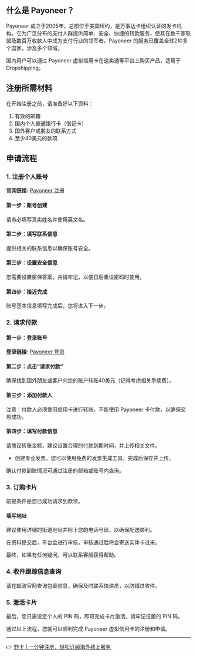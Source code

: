 ## 什么是 Payoneer？

Payoneer 成立于2005年，总部位于美国纽约，是万事达卡组织认证的发卡机构。它为广泛分布的支付人群提供简单、安全、快捷的转款服务，使其在数千家联盟及数百万收款人中成为支付行业的领军者。Payoneer 的服务已覆盖全球210多个国家，涉及多个领域。

国内用户可以通过 Payoneer 虚拟信用卡在速卖通等平台上购买产品，适用于 Dropshipping。

## 注册所需材料

在开始注册之前，请准备好以下资料：

1. 有效的邮箱
2. 国内个人普通银行卡（借记卡）
3. 国外客户或朋友的联系方式
4. 至少40美元的款项

## 申请流程

### 1. 注册个人账号

**官网链接:** [Payoneer 注册](https://www.payoneer.com/zh/)

#### 第一步：账号创建

请务必填写真实姓名并使用英文名。

#### 第二步：填写联系信息

提供相关的联系信息以确保账号安全。

#### 第三步：设置安全信息

您需要设置密保答案，并请牢记，以便日后重设密码时使用。

#### 第四步：接近完成

账号基本信息填写完成后，您将进入下一步。

### 2. 请求付款

#### 第一步：登录账号

**登录链接:** [Payoneer 登录](https://login.payoneer.com/)

#### 第二步：点击“请求付款”

确保找到国外朋友或客户向您的账户转账40美元（记得考虑相关手续费）。

#### 第三步：添加付款人

注意：付款人必须使用信用卡进行转账，不能使用 Payoneer 卡付款，以确保交易成功。

#### 第四步：填写付款信息

请商议转账金额，建议设置合理的付款到期时间，并上传相关文件。

- 创建专业发票，您可以使用免费的发票生成工具，完成后保存并上传。

确认付款到账情况可通过注册的邮箱或账号内查询。

### 3. 订购卡片

前提条件是您已成功请求到款项。

#### 填写地址

建议使用详细的街道地址并附上您的电话号码，以确保配送顺利。

在资料提交后，平台会进行审核，审核通过后将会寄送实体卡过来。

最终，如果有任何疑问，可以联系客服获得帮助。

### 4. 收件跟踪信息查询

请在邮政官网查询包裹信息，确保及时联系快递员，以防错过收件。

### 5. 激活卡片

最后，您只需设定个人的 PIN 码，即可完成卡片激活。请牢记设置的 PIN 码。

通过以上流程，您就可以顺利完成 Payoneer 虚拟信用卡的注册和申请。

---

👉 [野卡 | 一分钟注册，轻松订阅海外线上服务](https://bit.ly/bewildcard)